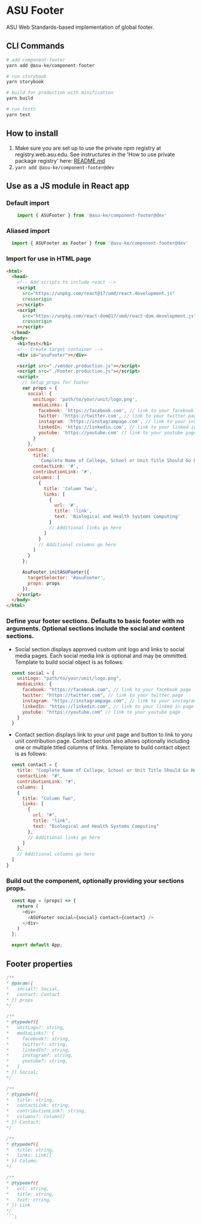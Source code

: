 # ASU Footer
ASU Web Standards-based implementation of global footer.

## CLI Commands

``` bash
# add component-footer
yarn add @asu-ke/component-footer

# run storybook
yarn storybook

# build for production with minification
yarn build

# run tests
yarn test

```

## How to install

1. Make sure you are set up to use the private npm registry at registry.web.asu.edu. See instructures in the 'How to use private package registry' here: [README.md](../../README.md)
2. ```yarn add @asu-ke/component-footer@dev```


## Use as a JS module in React app

### Default import
```JAVASCRIPT
    import { ASUFooter } from '@asu-ke/component-footer@dev'
```

### Aliased import
```JAVASCRIPT
  import { ASUFooter as Footer } from '@asu-ke/component-footer@dev'
```

### Import for use in HTML page
```HTML
<html>
  <head>
    <!-- Add scripts to include react -->
    <script
      src="https://unpkg.com/react@17/umd/react.development.js"
      crossorigin
    ></script>
    <script
      src="https://unpkg.com/react-dom@17/umd/react-dom.development.js"
      crossorigin
    ></script>
  </head>
  <body>
    <h1>Test</h1>
    <!-- Create target container -->
    <div id="asuFooter"></div>

    <script src="./vendor.production.js"></script>
    <script src="./Footer.production.js"></script>
    <script>
      // Setup props for footer
      var props = {
        social: {
          unitLogo: 'path/to/your/unit/logo.png',
          mediaLinks: {
            facebook: 'https://facebook.com', // link to your facebook page
            twitter: 'https://twitter.com', // link to your twitter page
            instagram: 'https://instagrampage.com', // link to your instagram page
            linkedIn: 'https://linkedin.com', // link to your linked in page
            youtube: 'https://youtube.com' // link to your youtube page
          }
        },
        contact: {
          title:
            'Complete Name of College, School or Unit Title Should Go Here',
          contactLink: '#',
          contributionLink: '#',
          columns: [
            {
              title: 'Column Two',
              links: [
                {
                  url: '#',
                  title: 'link',
                  text: 'Biological and Health Systems Computing'
                }
                // Additional links go here
              ]
            }
            // Additional columns go here
          ]
        }
      };

      AsuFooter.initASUFooter({
        targetSelector: '#asuFooter',
        props: props
      });
    </script>
  </body>
</html>

```

### Define your footer sections. Defaults to basic footer with no arguments. Optional sections include the social and content sections.

* Social section displays approved custom unit logo and links to social media pages. Each social media link is optional and may be ommitted. Template to build social object is as follows:

```JAVASCRIPT
  const social = {
    unitLogo: "path/to/your/unit/logo.png",
    mediaLinks: {
      facebook: "https://facebook.com", // link to your facebook page
      twitter: "https://twitter.com", // link to your twitter page
      instagram: "https://instagrampage.com", // link to your instagram page
      linkedIn: "https://linkedin.com", // link to your linked in page
      youtube: "https://youtube.com" // link to your youtube page
    }
  }
```

* Contact section displays link to your unit page and button to link to yoru unit contribution page. Contact section also allows optionally including one or multiple titled columns of links. Template to build contact object is as follows:

```JAVASCRIPT
  const contact = {
    title: "Complete Name of College, School or Unit Title Should Go Here",
    contactLink: "#",
    contributionLink: "#",
    columns: [
    {
      title: "Column Two",
      links: [
        {
          url: "#",
          title: "link",
          text: "Biological and Health Systems Computing"
        },
        // Additional links go here
      ]
    },
    // Additional columns go here
  ]
}
```

### Build out the component, optionally providing your sections props.

```JAVASCRIPT
  const App = (props) => {
    return (
      <div>
        <ASUFooter social={social} contact={contact} />
      </div>
    )
  };

  export default App;

```


## Footer properties


```JAVASCRIPT
/**
* @param({
*   social?: Social,
*   contact: Contact
* }) props
*/

/**
* @typedef({
*   unitLogo?: string,
*   mediaLinks?: {
*     facebook?: string,
*     twitter?: string,
*     linkedIn?: string,
*     instagram?: string,
*     youtube?: string,
*   }
* }) Social;
*/

/**
* @typedef({
*   title: string,
*   contactLink: string,
*   contributionLink?: string,
*   columns?: Column[]
* }) Contact;
*/

/**
* @typedef({
*   title: string,
*   links: Link[]
* }) Column;
*/

/**
* @typedef({
*   url: string,
*   title: string,
*   text: string,
* }) Link
*/
```;
